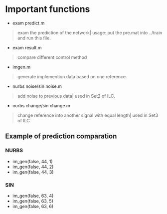 # Important functions
+ exam predict.m
> exam the prediction of the network| usage: put the pre.mat into ../train and run this file.
+ exam result.m
> compare different control method
+ imgen.m
> generate implemention data based on one reference.
+ nurbs noise/sin noise.m
> add noise to previous data| used in Set2 of ILC.
+ nurbs change/sin change.m
> change reference into another signal with equal length| used in Set3 of ILC.

## Example of prediction comparation
### NURBS
+ im_gen(false, 44, 1)
+ im_gen(false, 44, 2)
+ im_gen(false, 44, 3)

### SIN
+ im_gen(false, 63, 4)
+ im_gen(false, 63, 5)
+ im_gen(false, 63, 6)
